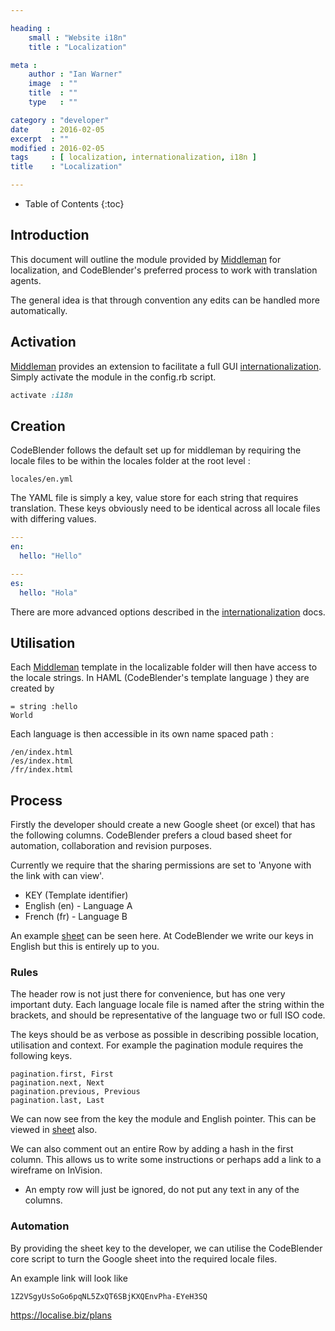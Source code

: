 ```yaml
---

heading :
    small : "Website i18n"
    title : "Localization"

meta :
    author : "Ian Warner"
    image  : ""
    title  : ""
    type   : ""

category : "developer"
date     : 2016-02-05
excerpt  : ""
modified : 2016-02-05
tags     : [ localization, internationalization, i18n ]
title    : "Localization"

---
```


* Table of Contents
{:toc}

## Introduction

This document will outline the module provided by [Middleman][] for localization,
and CodeBlender's preferred process to work with translation agents.

The general idea is that through convention any edits can be handled more automatically.

## Activation

[Middleman][] provides an extension to facilitate a full GUI [internationalization][].
Simply activate the module in the config.rb script.

~~~ ruby
activate :i18n
~~~

## Creation

CodeBlender follows the default set up for middleman by requiring the locale files
to be within the locales folder at the root level :

    locales/en.yml

The YAML file is simply a key, value store for each string that requires translation.
These keys obviously need to be identical across all locale files with differing values.

~~~ yaml
---
en:
  hello: "Hello"
~~~

~~~ yaml
---
es:
  hello: "Hola"
~~~

There are more advanced options described in the [internationalization][] docs.

## Utilisation

Each [Middleman][] template in the localizable folder will then have access to the
locale strings. In HAML (CodeBlender's template language ) they are created by

~~~ haml
= string :hello
World
~~~

Each language is then accessible in its own name spaced path :

    /en/index.html
    /es/index.html
    /fr/index.html

## Process

Firstly the developer should create a new Google sheet (or excel) that has the following
columns. CodeBlender prefers a cloud based sheet for automation, collaboration and
revision purposes.

Currently we require that the sharing permissions are set to 'Anyone with the link
with can view'.

- KEY (Template identifier)
- English (en) - Language A
- French (fr)  - Language B

An example [sheet][] can be seen here. At CodeBlender we write our keys in English
but this is entirely up to you.

### Rules

The header row is not just there for convenience, but has one very important duty.
Each language locale file is named after the string within the brackets, and should
be representative of the language two or full ISO code.

The keys should be as verbose as possible in describing possible location, utilisation
and context. For example the pagination module requires the following keys.

    pagination.first, First
    pagination.next, Next
    pagination.previous, Previous
    pagination.last, Last

We can now see from the key the module and English pointer. This can be viewed in
[sheet][] also.

We can also comment out an entire Row by adding a hash in the first column. This
allows us to write some instructions or perhaps add a link to a wireframe on InVision.

- An empty row will just be ignored, do not put any text in any of the columns.

### Automation

By providing the sheet key to the developer, we can utilise the CodeBlender
core script to turn the Google sheet into the required locale files.

An example link will look like

    1Z2VSgyUsSoGo6pqNL5ZxQT6SBjKXQEnvPha-EYeH3SQ

[Middleman]:http://middlemanapp.com/
[internationalization]:https://middlemanapp.com/advanced/localization/
[sheet]:https://goo.gl/iTNmM5

https://localise.biz/plans